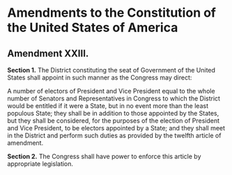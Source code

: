# Amendments to the Constitution of the United States of America

## Amendment XXIII.

**Section 1.** The District constituting the seat of Government of the United
States shall appoint in such manner as the Congress may direct:

A number of electors of President and Vice President equal to the whole number
of Senators and Representatives in Congress to which the District would be
entitled if it were a State, but in no event more than the least populous
State; they shall be in addition to those appointed by the States, but they
shall be considered, for the purposes of the election of President and Vice
President, to be electors appointed by a State; and they shall meet in the
District and perform such duties as provided by the twelfth article of
amendment.

**Section 2.** The Congress shall have power to enforce this article by
appropriate legislation.
